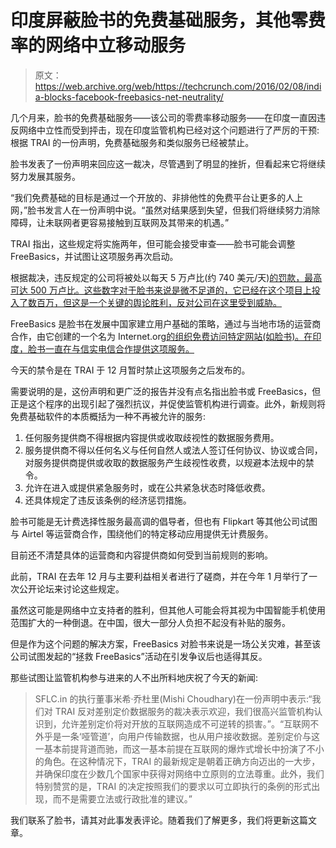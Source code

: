 # 印度屏蔽脸书的免费基础服务，其他零费率的网络中立移动服务

> 原文：<https://web.archive.org/web/https://techcrunch.com/2016/02/08/india-blocks-facebook-freebasics-net-neutrality/>

几个月来，脸书的免费基础服务——该公司的零费率移动服务——在印度一直因违反网络中立性而受到抨击，现在印度监管机构已经对这个问题进行了严厉的干预:根据 TRAI 的一份声明，免费基础服务和类似服务已经被禁止。

脸书发表了一份声明来回应这一裁决，尽管遇到了明显的挫折，但看起来它将继续努力发展其服务。

“我们免费基础的目标是通过一个开放的、非排他性的免费平台让更多的人上网，”脸书发言人在一份声明中说。“虽然对结果感到失望，但我们将继续努力消除障碍，让未联网者更容易接触到互联网及其带来的机遇。”

TRAI 指出，这些规定将实施两年，但可能会接受审查——脸书可能会调整 FreeBasics，并试图让这项服务再次启动。

根据裁决，违反规定的公司将被处以每天 5 万卢比(约 740 美元/天)[的罚款，最高可达 500 万卢比。这些数字对于脸书来说是微不足道的，它已经在这个项目上投入了数百万，但这是一个关键的舆论胜利，反对公司在这里受到威胁。](https://web.archive.org/web/20220901040909/http://www.trai.gov.in/Content/VerReg/10243_0_ProhibitionofDiscriminatoryTariffsforDataServices.aspx)

FreeBasics 是脸书在发展中国家建立用户基础的策略，通过与当地市场的运营商合作，由它创建的一个名为 Internet.org[的组织免费访问特定网站(如脸书)。在印度，脸书一直在与信实电信合作提供这项服务。](https://web.archive.org/web/20220901040909/http://internet.org/)

今天的禁令是在 TRAI 于 12 月暂时禁止这项服务之后发布的。

需要说明的是，这份声明和更广泛的报告并没有点名指出脸书或 FreeBasics，但正是这个程序的出现引起了强烈抗议，并促使监管机构进行调查。此外，新规则将免费基础软件的本质概括为一种不再被允许的服务:

1.  任何服务提供商不得根据内容提供或收取歧视性的数据服务费用。
2.  服务提供商不得以任何名义与任何自然人或法人签订任何协议、协议或合同，对服务提供商提供或收取的数据服务产生歧视性收费，以规避本法规中的禁令。
3.  允许在进入或提供紧急服务时，或在公共紧急状态时降低收费。
4.  还具体规定了违反该条例的经济惩罚措施。

脸书可能是无计费选择性服务最高调的倡导者，但也有 Flipkart 等其他公司试图与 Airtel 等运营商合作，围绕他们的特定移动应用提供无计费服务。

目前还不清楚具体的运营商和内容提供商如何受到当前规则的影响。

此前，TRAI 在去年 12 月与主要利益相关者进行了磋商，并在今年 1 月举行了一次公开论坛来讨论这些规定。

虽然这可能是网络中立支持者的胜利，但其他人可能会将其视为中国智能手机使用范围扩大的一种倒退。在中国，很大一部分人负担不起没有补贴的服务。

但是作为这个问题的解决方案，FreeBasics 对脸书来说是一场公关灾难，甚至该公司试图发起的“拯救 FreeBasics”活动在引发争议后也适得其反。

那些试图让监管机构参与进来的人不出所料地庆祝了今天的新闻:

> SFLC.in 的执行董事米希·乔杜里(Mishi Choudhary)在一份声明中表示:“我们对 TRAI 反对差别定价数据服务的裁决表示欢迎，我们很高兴监管机构认识到，允许差别定价将对开放的互联网造成不可逆转的损害。”。“互联网不外乎是一条‘哑管道’，向用户传输数据，也从用户接收数据。差别定价与这一基本前提背道而驰，而这一基本前提在互联网的爆炸式增长中扮演了不小的角色。在这种情况下，TRAI 的最新规定是朝着正确方向迈出的一大步，并确保印度在少数几个国家中获得对网络中立原则的立法尊重。此外，我们特别赞赏的是，TRAI 的决定按照我们的要求以可立即执行的条例的形式出现，而不是需要立法或行政批准的建议。”

我们联系了脸书，请其对此事发表评论。随着我们了解更多，我们将更新这篇文章。